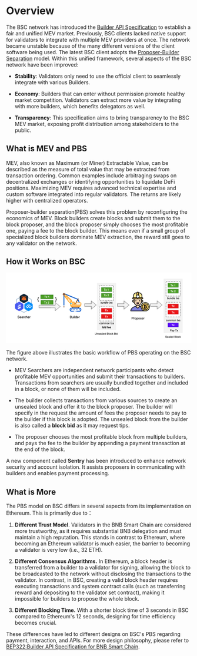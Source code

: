 # Overview

The BSC network has introduced the [Builder API
Specification](https://github.com/bnb-chain/BEPs/blob/master/BEPs/BEP322.md)
to establish a fair and unified MEV market. Previously, BSC clients
lacked native support for validators to integrate with multiple MEV
providers at once. The network became unstable because of the many
different versions of the client software being used. The latest BSC
client adopts the [Proposer-Builder Separation](https://ethereum.org/en/roadmap/pbs/) model.
Within this unified framework, several aspects of the BSC network have
been improved:

- **Stability**: Validators only need to use the official client to seamlessly integrate with various Builders.

- **Economy**: Builders that can enter without permission promote healthy market competition. Validators can extract
  more value by integrating with more builders, which benefits delegators as well.

- **Transparency**: This specification aims to bring transparency to the BSC MEV market, exposing profit distribution
  among stakeholders to the public.

## What is MEV and PBS

MEV, also known as Maximum (or Miner) Extractable Value, can be
described as the measure of total value that may be extracted from
transaction ordering. Common examples include arbitraging swaps on
decentralized exchanges or identifying opportunities to liquidate DeFi
positions. Maximizing MEV requires advanced technical expertise and
custom software integrated into regular validators. The returns are
likely higher with centralized operators.

Proposer-builder separation(PBS) solves this problem by reconfiguring
the economics of MEV. Block builders create blocks and submit them to
the block proposer, and the block proposer simply chooses the most
profitable one, paying a fee to the block builder. This means even if a
small group of specialized block builders dominate MEV extraction, the
reward still goes to any validator on the network.

## How it Works on BSC

![MEV on BSC](../assets/mev/mev-overview.png)

The figure above illustrates the basic workflow of PBS operating on the
BSC network.

- MEV Searchers are independent network participants who detect
  profitable MEV opportunities and submit their transactions to
  builders. Transactions from searchers are usually bundled together
  and included in a block, or none of them will be included.

- The builder collects transactions from various sources to create an
  unsealed block and offer it to the block proposer. The builder
  will specify in the request the amount of fees the proposer needs
  to pay to the builder if this block is adopted. The unsealed block
  from the builder is also called a **block bid** as it may request
  tips.

- The proposer chooses the most profitable block from multiple
  builders, and pays the fee to the builder by appending a payment
  transaction at the end of the block.

A new component called **Sentry** has been introduced to enhance
network security and account isolation. It assists proposers in
communicating with builders and enables payment processing.

## What is More

The PBS model on BSC differs in several aspects from its implementation
on Ethereum. This is primarily due to：

1. **Different Trust Model**. Validators in the BNB Smart Chain are
   considered more trustworthy, as it requires substantial BNB
   delegation and must maintain a high reputation. This stands in
   contrast to Ethereum, where becoming an Ethereum validator is much
   easier, the barrier to becoming a validator is very low (i.e., 32
   ETH).

2. **Different Consensus Algorithms.** In Ethereum, a block header is
   transferred from a builder to a validator for signing, allowing
   the block to be broadcasted to the network without disclosing the
   transactions to the validator. In contrast, in BSC, creating a
   valid block header requires executing transactions and system
   contract calls (such as transferring reward and depositing to the
   validator set contract), making it impossible for builders to
   propose the whole block.

3. **Different Blocking Time.** With a shorter block time of 3 seconds
   in BSC compared to Ethereum's 12 seconds, designing for time
   efficiency becomes crucial.

These differences have led to different designs on BSC's PBS regarding
payment, interaction, and APIs. For more design philosophy, please refer
to [BEP322:Builder API Specification for BNB Smart Chain](https://github.com/bnb-chain/BEPs/blob/master/BEPs/BEP322.md).